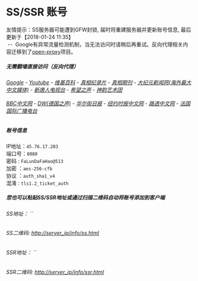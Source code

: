 # SS/SSR 账号 

友情提示：SS服务器可能遭到GFW封锁, 届时将重建服务器并更新账号信息, 最后更新于【2018-01-24 11:35】
<br/>&nbsp;--&nbsp; Google有异常流量检测机制，当无法访问时请稍后再重试。反向代理相关内容迁移到了[open-proxy](https://github.com/gfw-breaker/open-proxy)项目。

#####  无需翻墙直接访问（反向代理）
######  [Google](http://45.76.17.203:8888/search?q=425事件) - [Youtube](http://45.76.17.203:8700/results?search_query=器官) - [维基百科](http://45.76.17.203:8100/wiki/喬高-麥塔斯調查報告) - [真相纪录片](http://45.76.17.203/videos) - [真相期刊](http://45.76.17.203/display.aspx?category_id=3&zhuanti_id=2) - [大纪元新闻网(海外最大中文媒体)](http://45.76.17.203/gb/nsc413.htm) - [新唐人电视台](http://45.76.17.203:8000/xtr/gb/prog204.html) - [希望之声](http://45.76.17.203:8200) - [神韵艺术团](http://45.76.17.203:8000/xtr/gb/prog673.html)<br/> <br/> [BBC中文网](http://45.76.17.203:9100/zhongwen) - [DW(德国之声)](http://45.76.17.203:9200/zh/在线报导/s-9058?&zhongwen=simp) - [华尔街日报](http://45.76.17.203:9300) - [纽约时报中文网](http://45.76.17.203:9400) - [路透中文网](http://45.76.17.203:9500/)  - [法国国际广播电台](http://45.76.17.203:9600/)

##### 账号信息
IP地址：`45.76.17.203`  
端口号：`8080`  
密码  : `FaLunDaFaHao@513`  
加密  ：`aes-256-cfb`  
协议  ：`auth_sha1_v4`  
混淆  : `tls1.2_ticket_auth`  

##### 您也可以粘贴SS/SSR地址或通过扫描二维码自动将账号添加到客户端

######  SS地址： ``   
######  SS二维码:  <a href="http://45.76.17.203/info/ss.html" target="_blank">http://server_ip/info/ss.html</a>

######  SSR地址： ``     
######  SSR二维码:  <a href="http://45.76.17.203/info/ssr.html" target="_blank">http://server_ip/info/ssr.html</a>


